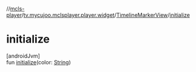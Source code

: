 //[mcls-player](../../../index.md)/[tv.mycujoo.mclsplayer.player.widget](../index.md)/[TimelineMarkerView](index.md)/[initialize](initialize.md)

# initialize

[androidJvm]\
fun [initialize](initialize.md)(color: [String](https://kotlinlang.org/api/latest/jvm/stdlib/kotlin/-string/index.html))
